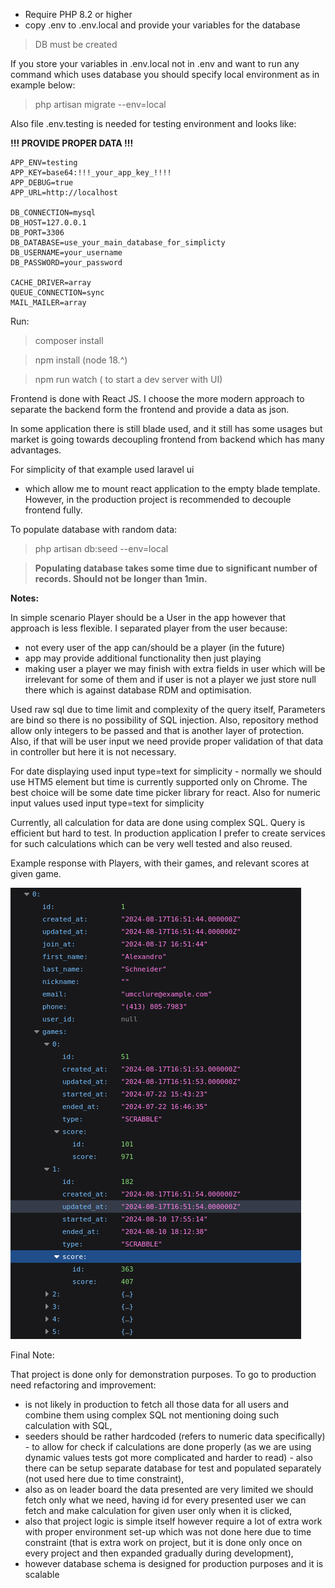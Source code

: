 * Require PHP 8.2 or higher
* copy .env to .env.local and provide your variables for the database
>DB must be created

If you store your variables in .env.local not in .env and want to run any command which uses database you should specify local environment as in example below:
>php artisan migrate --env=local

Also file .env.testing is needed for testing environment and looks like:

**!!! PROVIDE PROPER DATA !!!**
```dotenv
APP_ENV=testing
APP_KEY=base64:!!!_your_app_key_!!!!
APP_DEBUG=true
APP_URL=http://localhost

DB_CONNECTION=mysql
DB_HOST=127.0.0.1
DB_PORT=3306
DB_DATABASE=use_your_main_database_for_simplicty
DB_USERNAME=your_username
DB_PASSWORD=your_password

CACHE_DRIVER=array
QUEUE_CONNECTION=sync
MAIL_MAILER=array
```

Run:
> composer install

> npm install (node 18.^)

> npm run watch ( to start a dev server with UI)

Frontend is done with React JS.
I choose the more modern approach to separate the backend form the frontend and provide a data as json.

In some application there is still blade used, and it still has some usages but market is going towards decoupling frontend from backend which has many advantages.

For simplicity of that example used laravel ui 
- which allow me to mount react application to the empty blade template. However, in the production project is recommended to decouple frontend fully.



To populate database with random data:
>  php artisan db:seed --env=local

>**Populating database takes some time due to significant number of records. Should not be longer than 1min.**


**Notes:**

In simple scenario Player should be a User in the app however that approach is less flexible. I separated player from the user because:
- not every user of the app can/should be a player (in the future)
- app may provide additional functionality then just playing
 - making user a player we may finish with extra fields in user which will be irrelevant for some of them  and if user is not a player we just store null there which is against database RDM and optimisation.

Used raw sql due to time limit and complexity of the query itself,
Parameters are bind so there is no possibility of SQL injection. Also, repository method allow only integers to be passed and that is another layer of protection.
Also, if that will be user input we need provide proper validation of that data in controller but here it is not necessary.

For date displaying used input type=text for simplicity - normally we should use HTM5 element but time is currently supported only on Chrome. The best choice will be some date time picker library for react.
Also for numeric input values used input type=text for simplicity

Currently, all calculation for data are done using complex SQL.
Query is efficient but hard to test. In production application I prefer to create
services for such calculations which can be very well tested and also reused.

Example response with Players, with their games, and relevant scores at given game.

![img.png](img.png)

Final Note:

That project is done only for demonstration purposes. To go to production 
need refactoring and improvement:

- is not likely in production to fetch all those data for all users and combine them using complex SQL not mentioning doing such calculation with SQL,
- seeders should be rather hardcoded (refers to numeric data specifically) - to allow for check if calculations are done properly (as we are using dynamic values tests got more complicated and harder to read) - also there can be setup separate database for test and populated separately (not used here due to time constraint), 
- also as on leader board the data presented are very limited we should fetch only what we need, having id for every presented user we can fetch and make calculation for given user only when it is clicked,
- also that project logic is simple itself however require a lot of extra work with proper environment set-up which was not done here due to time constraint (that is extra work on project, but it is done only once on every project and then expanded gradually during development),
- however database schema is designed for production purposes and it is scalable

